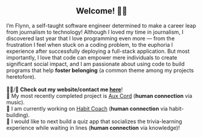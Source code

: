 <h2 align="center">Welcome! 👋🏽</h2>

I’m Flynn, a self-taught software engineer determined to make a career leap from journalism to technology! Although I loved my time in journalism, I discovered last year that I love programming even more — from the frustration I feel when stuck on a coding problem, to the euphoria I experience after successfully deploying a full-stack application. But most importantly, I love that code can empower mere individuals to create significant social impact, and I am passionate about using code to build programs that help <b>foster belonging</b> (a common theme among my projects heretofore). <br>
<br>
👨‍💻/💬 <b>Check out my website/contact me <a href="https://ftrichardson.github.io/portfolio/">here</a></b>!<br>
🎸 My most recently completed project is [Aux Cord](https://aux-cord.onrender.com/) (<b>human connection</b> via music).<br>
🌱 I am currently working on [Habit Coach](https://habit-coach.netlify.app/) (<b>human connection</b> via habit-building).<br>
🔭 I would like to next build a quiz app that socializes the trivia-learning experience while waiting in lines (<b>human connection</b> via knowledge)!

